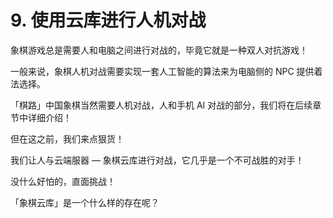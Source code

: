 # 9. 使用云库进行人机对战

象棋游戏总是需要人和电脑之间进行对战的，毕竟它就是一种双人对抗游戏！

一般来说，象棋人机对战需要实现一套人工智能的算法来为电脑侧的 NPC 提供着法选择。

「棋路」中国象棋当然需要人机对战，人和手机 AI 对战的部分，我们将在后续章节中详细介绍！

但在这之前，我们来点狠货！

我们让人与云端服器 — 象棋云库进行对战，它几乎是一个不可战胜的对手！

没什么好怕的，直面挑战！

「象棋云库」是一个什么样的存在呢？


